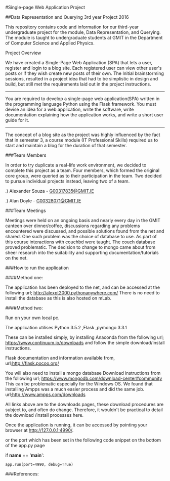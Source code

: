 #Single-page Web Application Project

##Data Representation and Querying 3rd year Project 2016

This repository contains code and information for our third-year undergraduate project for the module, Data Representation, and Querying.
The module is taught to undergraduate students at GMIT in the Department of Computer Science and Applied Physics.

Project Overview

We have created a Single-Page Web Application (SPA) that lets a user, register and login to a blog site. Each registered user can view other user's posts
or if they wish create new posts of their own. The Initial brainstorming sessions, resulted in a project idea that had to be simplistic in design and build, but still met the 
requirements laid out in the project instructions.
***************************************************************************************************************************************************************
You are required to develop a single-page web application(SPA) written in the programming language Python using the Flask framework.
You must devise an idea for a web application, write the software, write documentation explaining how the application works, and write a short user guide for it.

*********************************************************************************************************************************************************************

 The concept of a blog site as the project was highly influenced by the fact that in semester 3, a course module (IT Professional Skills) 
required us to start and maintain a blog for the duration of that semester.    
 

###Team Members

In order to try duplicate a real-life work environment, we decided to complete this project as a team.
Four members, which formed the original core group, were queried as to their participation in the team.
Two decided to pursue individual projects instead, leaving two of a team.

.) Alexander Souza - G00317835@GMIT.IE

.) Alan Doyle - G00328071@GMIT.IE


###Team Meetings

Meetings were held on an ongoing basis and nearly every day in the GMIT canteen over dinner/coffee, discussions regarding
any problems encountered were discussed, and possible solutions found from the net and shared.
One such problem was the choice of database to use.  As part of this course interactions with couchbd were taught. The couch database proved problematic.
The decision to change to mongo came about from sheer research into the suitability and supporting 
documentation/tutorials on the net.
 
###How to run the application 

####Method one:

The application has been deployed to the net, and can be accessed at the following url; http://alexpt2000.pythonanywhere.com/
There is no need to install the database as this is also hosted on mLab.


####Method two:

Run on your own local pc.

The application utilises Python 3.5.2 ,Flask ,pymongo 3.3.1


These can be installed simply, by installing Anaconda from the following url; https://www.continuum.io/downloads
and follow the simple download/install instructions.

Flask documentation and information available from, url;http://flask.pocoo.org/

  

You will also need to install a mongo database Download instructions from the following url; https://www.mongodb.com/download-center#community
This can be problematic especially for the Windows OS.
We found that installing Ampps was a much easier process and did the same job. url;http://www.ampps.com/downloads

All links above are to the downloads pages, these download procedures are subject to, and  often do change. Therefore, it wouldn't be practical to detail
the download /install processes here. 


Once the application is running, it can be accessed by pointing your browser at http://127.0.0.1:4990/.

or the port which has been set in the following code snippet on the bottom of the app.py page

if __name__ == '__main__':

    app.run(port=4990, debug=True)


###References:  





















